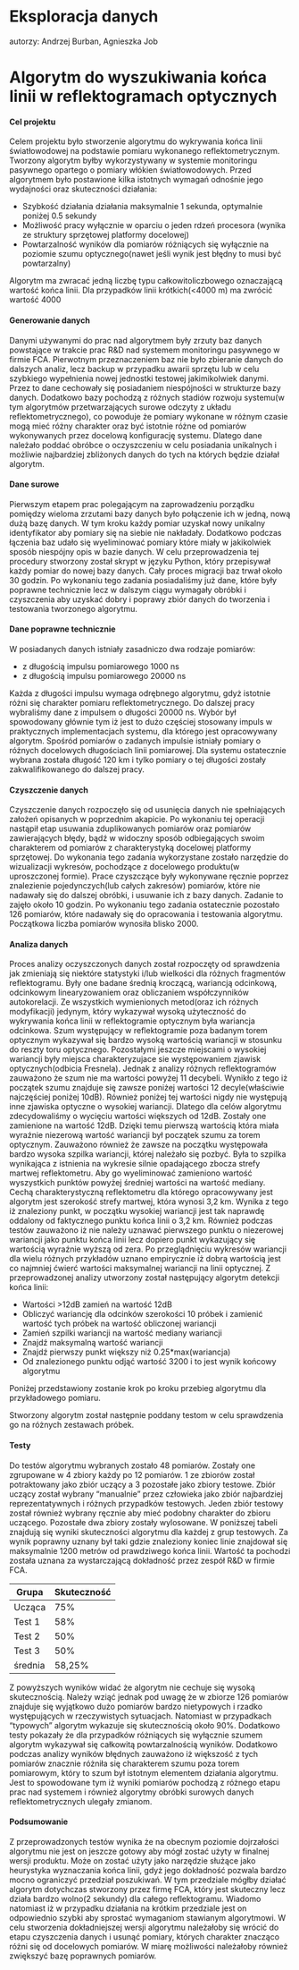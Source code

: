 # Eksploracja danych #
autorzy: Andrzej Burban, Agnieszka Job
# Algorytm do wyszukiwania końca linii w reflektogramach optycznych #

#### Cel projektu

Celem projektu było stworzenie algorytmu do wykrywania końca linii światłowodowej na podstawie pomiaru wykonanego reflektometrycznym. Tworzony algorytm byłby wykorzystywany w systemie monitoringu pasywnego opartego o pomiary włókien światłowodowych.
Przed algorytmem było postawione kilka istotnych wymagań odnośnie jego wydajności oraz skuteczności działania:
- Szybkość działania działania maksymalnie 1 sekunda, optymalnie poniżej 0.5 sekundy
- Możliwość pracy wyłącznie w oparciu o jeden rdzeń procesora (wynika ze struktury sprzętowej platformy docelowej)
- Powtarzalność wyników dla pomiarów różniących się wyłącznie na poziomie szumu optycznego(nawet jeśli wynik jest błędny to musi być powtarzalny)

Algorytm ma zwracać jedną liczbę typu całkowitoliczbowego oznaczającą wartość końca linii. Dla przypadków linii krótkich(<4000 m) ma zwrócić wartość 4000

#### Generowanie danych

Danymi używanymi do prac nad algorytmem były zrzuty baz danych powstające w trakcie prac R&D nad systemem monitoringu pasywnego w firmie FCA. Pierwotnym przeznaczeniem baz nie było zbieranie danych do dalszych analiz, lecz backup w przypadku awarii sprzętu lub w celu szybkiego wypełnienia nowej jednostki testowej jakimikolwiek danymi. Przez to dane cechowały się posiadaniem niespójności w strukturze bazy danych. Dodatkowo bazy pochodzą z różnych stadiów rozwoju systemu(w tym algorytmów przetwarzających surowe odczyty z układu reflektometrycznego), co powoduje że pomiary wykonane w różnym czasie mogą mieć różny charakter oraz być istotnie różne od pomiarów wykonywanych przez docelową konfigurację systemu.
Dlatego dane należało poddać obróbce o oczyszczeniu w celu posiadania unikalnych i możliwie najbardziej zbliżonych danych do tych na których będzie działał algorytm.

#### Dane surowe

Pierwszym etapem prac polegającym na zaprowadzeniu porządku pomiędzy wieloma zrzutami bazy danych było połączenie ich w jedną, nową dużą bazę danych. W tym kroku każdy pomiar uzyskał nowy unikalny identyfikator aby pomiary się na siebie nie nakładały. Dodatkowo podczas łączenia baz udało się wyeliminować pomiary które miały w jakikolwiek sposób niespójny opis w bazie danych. W celu przeprowadzenia tej procedury stworzony został skrypt w języku Python, który przepisywał każdy pomiar do nowej bazy danych. Cały proces migracji baz trwał około 30 godzin.
Po wykonaniu tego zadania posiadaliśmy już dane, które były poprawne technicznie lecz w dalszym ciągu wymagały obróbki i czyszczenia aby uzyskać dobry i poprawy zbiór danych do tworzenia i testowania tworzonego algorytmu.

#### Dane poprawne technicznie

W posiadanych danych istniały zasadniczo dwa rodzaje pomiarów:
- z długością impulsu pomiarowego 1000 ns
- z długością impulsu pomiarowego 20000 ns

Każda z długości impulsu wymaga odrębnego algorytmu, gdyż istotnie różni się charakter pomiaru reflektometrycznego.
Do dalszej pracy wybraliśmy dane z impulsem o długości 20000 ns. Wybór był spowodowany głównie tym iż jest to dużo częściej stosowany impuls w praktycznych implementacjach systemu, dla którego jest opracowywany algorytm.
Spośród pomiarów o zadanych impulsie istniały pomiary o różnych docelowych długościach linii pomiarowej. Dla systemu ostatecznie wybrana została długość 120 km i tylko pomiary o tej długości zostały zakwalifikowanego do dalszej pracy.

#### Czyszczenie danych

Czyszczenie danych rozpoczęło się od usunięcia danych nie spełniających założeń opisanych w poprzednim akapicie. Po wykonaniu tej operacji nastąpił etap usuwania zduplikowanych pomiarów oraz pomiarów zawierających błędy, bądź w widoczny sposób odbiegających swoim charakterem od pomiarów z charakterystyką docelowej platformy sprzętowej.
Do wykonania tego zadania wykorzystane zostało narzędzie do wizualizacji wykresów, pochodzące z docelowego produktu(w uproszczonej formie).
Prace czyszczące były wykonywane ręcznie poprzez znalezienie pojedynczych(lub całych zakresów) pomiarów, które nie nadawały się do dalszej obróbki, i usuwanie ich z bazy danych. Zadanie to zajęło około 10 godzin.
Po wykonaniu tego zadania ostatecznie pozostało 126 pomiarów, które nadawały się do opracowania i testowania algorytmu. Początkowa liczba pomiarów wynosiła blisko 2000.

#### Analiza danych

Proces analizy oczyszczonych danych został rozpoczęty od sprawdzenia jak zmieniają się niektóre statystyki i/lub wielkości dla różnych fragmentów reflektogramu. Były one badane średnią kroczącą, wariancją odcinkową, odcinkowym linearyzowaniem oraz obliczaniem współczynników autokorelacji. Ze wszystkich wymienionych metod(oraz ich różnych modyfikacji) jedynym, który wykazywał wysoką użyteczność do wykrywania końca linii w reflektogramie optycznym była wariancja odcinkowa. Szum występujący w reflektogramie poza badanym torem optycznym wykazywał się bardzo wysoką wartością wariancji w stosunku do reszty toru optycznego. Pozostałymi jeszcze miejscami o wysokiej wariancji były miejsca charakteryzujace sie występowaniem zjawisk optycznych(odbicia Fresnela). Jednak z analizy różnych reflektogramów zauważono że szum nie ma wartości powyżej 11 decybeli. Wynikło z tego iż początek szumu znajduje się zawsze poniżej wartości 12 decyle(właściwie najczęściej poniżej 10dB). Również poniżej tej wartości nigdy nie występują inne zjawiska optyczne o wysokiej wariancji. Dlatego dla celów algorytmu zdecydowaliśmy o wycięciu wartości większych od 12dB. Zostały one zamienione na wartość 12dB. Dzięki temu pierwszą wartością która miała wyraźnie niezerową wartość wariancji był początek szumu za torem optycznym. Zauważono również że zawsze na początku występowała bardzo wysoka szpilka wariancji, której należało się pozbyć. Była to szpilka wynikająca z istnienia na wykresie silnie opadającego zbocza strefy martwej reflektometru. Aby go wyeliminować zamieniono wartość wyszystkich punktów powyżej średniej wartości na wartość mediany. Cechą charakterystyczną reflektometru dla którego opracowywany jest algorytm jest szerokość strefy martwej, która wynosi 3,2 km. Wynika z tego iż znaleziony punkt, w początku wysokiej wariancji jest tak naprawdę oddalony od faktycznego punktu końca linii o 3,2 km. Również podczas testów zauważono iż nie należy uznawać pierwszego punktu o niezerowej wariancji jako punktu końca linii lecz dopiero punkt wykazujący się wartością wyraźnie wyższą od zera. Po przeglądnięciu wykresów wariancji dla wielu różnych przykładów uznano empirycznie iż dobrą wartością jest co najmniej ćwierć wartości maksymalnej wariancji na linii optycznej.
Z przeprowadzonej analizy utworzony został następujący algorytm detekcji końca linii:
- Wartości >12dB zamień na wartość 12dB
- Obliczyć wariancję dla odcinków szerokości 10 próbek i zamienić wartość tych próbek na wartość obliczonej wariancji
- Zamień szpilki wariancji na wartość mediany wariancji
- Znajdź maksymalną wartość wariancji
- Znajdź pierwszy punkt większy niż 0.25*max(wariancja)
- Od znalezionego punktu odjąć wartość 3200 i to jest wynik końcowy algorytmu

Poniżej przedstawiony zostanie krok po kroku przebieg algorytmu dla przykładowego pomiaru.



Stworzony algorytm został następnie poddany testom w celu sprawdzenia go na różnych zestawach próbek.

#### Testy

Do testów algorytmu wybranych zostało 48 pomiarów. Zostały one zgrupowane w 4 zbiory każdy po 12 pomiarów. 1 ze zbiorów został potraktowany jako zbiór uczący a 3 pozostałe jako zbiory testowe. Zbiór uczący został wybrany “manualnie” przez człowieka jako zbiór najbardziej reprezentatywnych i różnych przypadków testowych. Jeden zbiór testowy został również wybrany ręcznie aby mieć podobny charakter do zbioru uczącego. Pozostałe dwa zbiory zostały wylosowane.
W poniższej tabeli znajdują się wyniki skuteczności algorytmu dla każdej z grup testowych. Za wynik poprawny uznany był taki gdzie znaleziony koniec linie znajdował się maksymalnie 1200 metrów od prawdziwego końca linii. Wartość ta pochodzi została uznana za wystarczającą dokładność przez zespół R&D w firmie FCA.

| Grupa  | Skuteczność  |
|---|---|
| Ucząca  |  75% |
|  Test 1 |  58% |
|  Test 2 | 50%  |
|  Test 3 | 50%  |
| średnia  | 58,25%  |

Z powyższych wyników widać że algorytm nie cechuje się wysoką skutecznością. Należy wziąć jednak pod uwagę że w zbiorze 126 pomiarów znajduje się wyjątkowo dużo pomiarów bardzo nietypowych i rzadko występujących w rzeczywistych sytuacjach. Natomiast w przypadkach “typowych” algorytm wykazuje się skutecznością około 90%. Dodatkowo testy pokazały że dla przypadków różniących się wyłącznie szumem algorytm wykazywał się całkowitą powtarzalnością wyników.
Dodatkowo podczas analizy wyników błędnych zauważono iż większość z tych pomiarów znacznie różniła się charakterem szumu poza torem pomiarowym, który to szum był istotnym elementem działania algorytmu. Jest to spowodowane tym iż wyniki pomiarów pochodzą z różnego etapu prac nad systemem i również algorytmy obróbki surowych danych reflektometrycznych ulegały zmianom.


#### Podsumowanie

Z przeprowadzonych testów wynika że na obecnym poziomie dojrzałości algorytmu nie jest on jeszcze gotowy aby mógł zostać użyty w finalnej wersji produktu. Może on zostać użyty jako narzędzie służące jako heurystyka wyznaczania końca linii, gdyż jego dokładność pozwala bardzo mocno ograniczyć przedział poszukiwań. W tym przedziale mógłby działać algorytm dotychczas stworzony przez firmę FCA, który jest skuteczny lecz działa bardzo wolno(2 sekundy) dla całego reflektogramu. Wiadomo natomiast iż w przypadku działania na krótkim przedziale jest on  odpowiednio szybki aby sprostać wymaganiom stawianym algorytmowi.
W celu stworzenia dokładniejszej wersji algorytmu należałoby się wrócić do etapu czyszczenia danych i usunąć pomiary, których charakter znacząco różni się od docelowych pomiarów.
W miarę możliwości należałoby również zwiększyć bazę poprawnych pomiarów.






